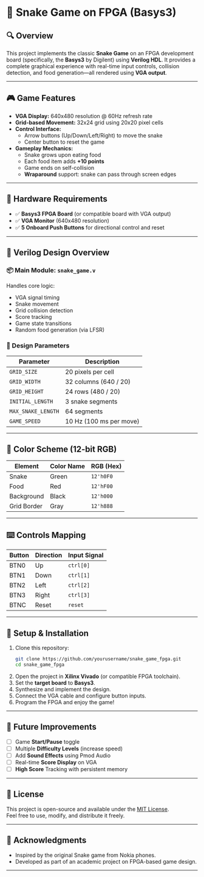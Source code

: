 # 🐍 Snake Game on FPGA (Basys3)

## 🔍 Overview
This project implements the classic **Snake Game** on an FPGA development board (specifically, the **Basys3** by Digilent) using **Verilog HDL**. It provides a complete graphical experience with real-time input controls, collision detection, and food generation—all rendered using **VGA output**.

---

## 🎮 Game Features

- **VGA Display:** 640x480 resolution @ 60Hz refresh rate  
- **Grid-based Movement:** 32x24 grid using 20x20 pixel cells  
- **Control Interface:**
  - Arrow buttons (Up/Down/Left/Right) to move the snake
  - Center button to reset the game  
- **Gameplay Mechanics:**
  - Snake grows upon eating food
  - Each food item adds **+10 points**
  - Game ends on self-collision
  - **Wraparound** support: snake can pass through screen edges

---

## 🔧 Hardware Requirements

- ✅ **Basys3 FPGA Board** (or compatible board with VGA output)
- ✅ **VGA Monitor** (640x480 resolution)
- ✅ **5 Onboard Push Buttons** for directional control and reset

---

## 🧠 Verilog Design Overview

### 📦 Main Module: `snake_game.v`
Handles core logic:
- VGA signal timing
- Snake movement
- Grid collision detection
- Score tracking
- Game state transitions
- Random food generation (via LFSR)

### 📐 Design Parameters

| Parameter         | Description                              |
|------------------|------------------------------------------|
| `GRID_SIZE`       | 20 pixels per cell                       |
| `GRID_WIDTH`      | 32 columns (640 / 20)                    |
| `GRID_HEIGHT`     | 24 rows (480 / 20)                       |
| `INITIAL_LENGTH`  | 3 snake segments                         |
| `MAX_SNAKE_LENGTH`| 64 segments                              |
| `GAME_SPEED`      | 10 Hz (100 ms per move)                  |

---

## 🎨 Color Scheme (12-bit RGB)

| Element       | Color Name | RGB (Hex) |
|---------------|------------|-----------|
| Snake         | Green      | `12'h0F0` |
| Food          | Red        | `12'hF00` |
| Background    | Black      | `12'h000` |
| Grid Border   | Gray       | `12'h888` |

---

## ⌨️ Controls Mapping

| Button | Direction | Input Signal |
|--------|-----------|--------------|
| BTN0   | Up        | `ctrl[0]`    |
| BTN1   | Down      | `ctrl[1]`    |
| BTN2   | Left      | `ctrl[2]`    |
| BTN3   | Right     | `ctrl[3]`    |
| BTNC   | Reset     | `reset`      |

---

## 🚀 Setup & Installation

1. Clone this repository:
   ```bash
   git clone https://github.com/yourusername/snake_game_fpga.git
   cd snake_game_fpga
   ```
2. Open the project in **Xilinx Vivado** (or compatible FPGA toolchain).
3. Set the **target board** to **Basys3**.
4. Synthesize and implement the design.
5. Connect the VGA cable and configure button inputs.
6. Program the FPGA and enjoy the game!

---

## 🧩 Future Improvements

- [ ] Game **Start/Pause** toggle
- [ ] Multiple **Difficulty Levels** (increase speed)
- [ ] Add **Sound Effects** using Pmod Audio
- [ ] Real-time **Score Display** on VGA
- [ ] **High Score** Tracking with persistent memory

---

## 📜 License

This project is open-source and available under the [MIT License](https://opensource.org/licenses/MIT).  
Feel free to use, modify, and distribute it freely.

---

## 🙌 Acknowledgments

- Inspired by the original Snake game from Nokia phones.
- Developed as part of an academic project on FPGA-based game design.

---

